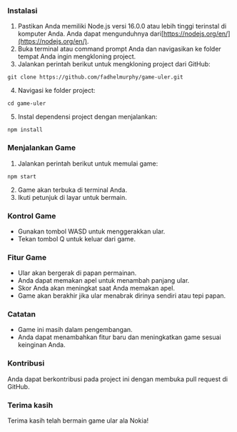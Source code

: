 ### Instalasi

1. Pastikan Anda memiliki Node.js versi 16.0.0 atau lebih tinggi terinstal di komputer Anda. Anda dapat mengunduhnya dari[https://nodejs.org/en/](https://nodejs.org/en/).
2. Buka terminal atau command prompt Anda dan navigasikan ke folder tempat Anda ingin mengkloning project.
3. Jalankan perintah berikut untuk mengkloning project dari GitHub:

```
git clone https://github.com/fadhelmurphy/game-uler.git
```

4. Navigasi ke folder project:

```
cd game-uler
```

5. Instal dependensi project dengan menjalankan:

```
npm install
```

### Menjalankan Game

1. Jalankan perintah berikut untuk memulai game:

```
npm start
```

2. Game akan terbuka di terminal Anda.
3. Ikuti petunjuk di layar untuk bermain.

### Kontrol Game

* Gunakan tombol WASD untuk menggerakkan ular.
* Tekan tombol Q untuk keluar dari game.

### Fitur Game

* Ular akan bergerak di papan permainan.
* Anda dapat memakan apel untuk menambah panjang ular.
* Skor Anda akan meningkat saat Anda memakan apel.
* Game akan berakhir jika ular menabrak dirinya sendiri atau tepi papan.

### Catatan

* Game ini masih dalam pengembangan.
* Anda dapat menambahkan fitur baru dan meningkatkan game sesuai keinginan Anda.

### Kontribusi

Anda dapat berkontribusi pada project ini dengan membuka pull request di GitHub.

### Terima kasih

Terima kasih telah bermain game ular ala Nokia!
